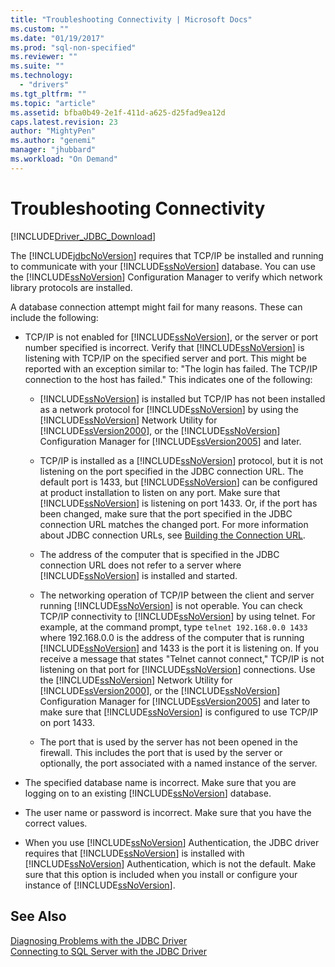 ```yaml
---
title: "Troubleshooting Connectivity | Microsoft Docs"
ms.custom: ""
ms.date: "01/19/2017"
ms.prod: "sql-non-specified"
ms.reviewer: ""
ms.suite: ""
ms.technology: 
  - "drivers"
ms.tgt_pltfrm: ""
ms.topic: "article"
ms.assetid: bfba0b49-2e1f-411d-a625-d25fad9ea12d
caps.latest.revision: 23
author: "MightyPen"
ms.author: "genemi"
manager: "jhubbard"
ms.workload: "On Demand"
---
```

# Troubleshooting Connectivity
[!INCLUDE[Driver_JDBC_Download](../../includes/driver_jdbc_download.md)]

  The [!INCLUDE[jdbcNoVersion](../../includes/jdbcnoversion_md.md)] requires that TCP/IP be installed and running to communicate with your [!INCLUDE[ssNoVersion](../../includes/ssnoversion_md.md)] database. You can use the [!INCLUDE[ssNoVersion](../../includes/ssnoversion_md.md)] Configuration Manager to verify which network library protocols are installed.  
  
 A database connection attempt might fail for many reasons. These can include the following:  
  
-   TCP/IP is not enabled for [!INCLUDE[ssNoVersion](../../includes/ssnoversion_md.md)], or the server or port number specified is incorrect. Verify that [!INCLUDE[ssNoVersion](../../includes/ssnoversion_md.md)] is listening with TCP/IP on the specified server and port. This might be reported with an exception similar to: "The login has failed. The TCP/IP connection to the host has failed." This indicates one of the following:  
  
    -   [!INCLUDE[ssNoVersion](../../includes/ssnoversion_md.md)] is installed but TCP/IP has not been installed as a network protocol for [!INCLUDE[ssNoVersion](../../includes/ssnoversion_md.md)] by using the [!INCLUDE[ssNoVersion](../../includes/ssnoversion_md.md)] Network Utility for [!INCLUDE[ssVersion2000](../../includes/ssversion2000_md.md)], or the [!INCLUDE[ssNoVersion](../../includes/ssnoversion_md.md)] Configuration Manager for [!INCLUDE[ssVersion2005](../../includes/ssversion2005_md.md)] and later.  
  
    -   TCP/IP is installed as a [!INCLUDE[ssNoVersion](../../includes/ssnoversion_md.md)] protocol, but it is not listening on the port specified in the JDBC connection URL. The default port is 1433, but [!INCLUDE[ssNoVersion](../../includes/ssnoversion_md.md)] can be configured at product installation to listen on any port. Make sure that [!INCLUDE[ssNoVersion](../../includes/ssnoversion_md.md)] is listening on port 1433. Or, if the port has been changed, make sure that the port specified in the JDBC connection URL matches the changed port. For more information about JDBC connection URLs, see [Building the Connection URL](../../connect/jdbc/building-the-connection-url.md).  
  
    -   The address of the computer that is specified in the JDBC connection URL does not refer to a server where [!INCLUDE[ssNoVersion](../../includes/ssnoversion_md.md)] is installed and started.  
  
    -   The networking operation of TCP/IP between the client and server running [!INCLUDE[ssNoVersion](../../includes/ssnoversion_md.md)] is not operable. You can check TCP/IP connectivity to [!INCLUDE[ssNoVersion](../../includes/ssnoversion_md.md)] by using telnet. For example, at the command prompt, type `telnet 192.168.0.0 1433` where 192.168.0.0 is the address of the computer that is running [!INCLUDE[ssNoVersion](../../includes/ssnoversion_md.md)] and 1433 is the port it is listening on. If you receive a message that states "Telnet cannot connect," TCP/IP is not listening on that port for [!INCLUDE[ssNoVersion](../../includes/ssnoversion_md.md)] connections. Use the [!INCLUDE[ssNoVersion](../../includes/ssnoversion_md.md)] Network Utility for [!INCLUDE[ssVersion2000](../../includes/ssversion2000_md.md)], or the [!INCLUDE[ssNoVersion](../../includes/ssnoversion_md.md)] Configuration Manager for [!INCLUDE[ssVersion2005](../../includes/ssversion2005_md.md)] and later to make sure that [!INCLUDE[ssNoVersion](../../includes/ssnoversion_md.md)] is configured to use TCP/IP on port 1433.  
  
    -   The port that is used by the server has not been opened in the firewall. This includes the port that is used by the server or optionally, the port associated with a named instance of the server.  
  
-   The specified database name is incorrect. Make sure that you are logging on to an existing [!INCLUDE[ssNoVersion](../../includes/ssnoversion_md.md)] database.  
  
-   The user name or password is incorrect. Make sure that you have the correct values.  
  
-   When you use [!INCLUDE[ssNoVersion](../../includes/ssnoversion_md.md)] Authentication, the JDBC driver requires that [!INCLUDE[ssNoVersion](../../includes/ssnoversion_md.md)] is installed with [!INCLUDE[ssNoVersion](../../includes/ssnoversion_md.md)] Authentication, which is not the default. Make sure that this option is included when you install or configure your instance of [!INCLUDE[ssNoVersion](../../includes/ssnoversion_md.md)].  
  
## See Also  
 [Diagnosing Problems with the JDBC Driver](../../connect/jdbc/diagnosing-problems-with-the-jdbc-driver.md)   
 [Connecting to SQL Server with the JDBC Driver](../../connect/jdbc/connecting-to-sql-server-with-the-jdbc-driver.md)  
  
  
